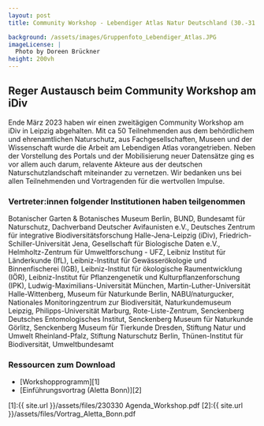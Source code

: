 ```yaml
---
layout: post 
title: Community Workshop - Lebendiger Atlas Natur Deutschland (30.-31.03.23)

background: /assets/images/Gruppenfoto_Lebendiger_Atlas.JPG
imageLicense: |
  Photo by Doreen Brückner
height: 200vh 
---
```


## Reger Austausch beim Community Workshop am iDiv 

Ende März 2023 haben wir einen zweitägigen Community Workshop am iDiv in Leipzig abgehalten. Mit ca 50 Teilnehmenden aus dem behördlichem und ehrenamtlichen Naturschutz, aus Fachgesellschaften, Museen und der Wissenschaft wurde die Arbeit am Lebendigen Atlas vorangetrieben. Neben der Vorstellung des Portals und der Mobilisierung neuer Datensätze ging es vor allem auch darum, relavente Akteure aus der deutschen Naturschutzlandschaft miteinander zu vernetzen. Wir bedanken uns bei allen Teilnehmenden und Vortragenden für die wertvollen Impulse. 

### Vertreter:innen folgender Institutionen haben teilgenommen

Botanischer Garten & Botanisches Museum Berlin, BUND, Bundesamt für Naturschutz, Dachverband Deutscher Avifaunisten e.V., Deutsches Zentrum für integrative Biodiversitätsforschung Halle-Jena-Leipzig (iDiv), Friedrich-Schiller-Universität Jena, Gesellschaft für Biologische Daten e.V., Helmholtz-Zentrum für Umweltforschung - UFZ, Leibniz Institut für Länderkunde (IfL), Leibniz-Institut für Gewässerökologie und Binnenfischerei (IGB), Leibniz-Institut für ökologische Raumentwicklung (IÖR), Leibniz-Institut für Pflanzengenetik und Kulturpflanzenforschung (IPK), Ludwig-Maximilians-Universität München, Martin-Luther-Universität Halle-Wittenberg, Museum für Naturkunde Berlin, NABU/naturgucker, Nationales Monitoringzentrum zur Biodiversität, Naturkundemuseum Leipzig, Philipps-Universität Marburg, Rote-Liste-Zentrum, Senckenberg Deutsches Entomologisches Institut, Senckenberg Museum für Naturkunde Görlitz, Senckenberg Museum für Tierkunde Dresden, Stiftung Natur und Umwelt Rheinland-Pfalz, Stiftung Naturschutz Berlin, Thünen-Institut für Biodiversität, Umweltbundesamt


### Ressourcen zum Download
- [Workshopprogramm][1]
- [Einführungsvortrag (Aletta Bonn)][2]


[1]:{{ site.url }}/assets/files/230330 Agenda_Workshop.pdf
[2]:{{ site.url }}/assets/files/Vortrag_Aletta_Bonn.pdf
